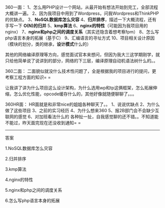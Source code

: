   360一面： 
  1、怎么用PHP设计一个网站，从最开始有想法开始到完工，全部流程大概讲一遍。 
  2、因为我项目中用到了Wordpress，问我Wordpress和ThinkPHP的优缺点。 
  3、**NoSQL数据库怎么灾容** 
  4、**归并排序**，描述一下大概流程，还有手写一下 **O(N)的归并** 
  5、**kmp算法** 
  6、**nginx的特性**（可能因为我项目用的nginx） 
  7、**nginx和php之间的调度关系**（其实还隐含着想考察fpm） 
  8、怎么写php语言本身的拓展（基于C） 
  9、汇编语言的寻址方式 
  10、项目相关设计原因（模块的划分，类的继承，**设计模式**什么的） 

  其他的网络编译原理等方向，感觉面试官本来想问，但因为我大三这学期刚学，就只给他简单说了说讲到的部分，网络的下三层，编译原理自动机语法树什么的。。 

  

  360二面： 
  二面貌似就没什么技术性问题了，全是根据我的项目进行的提问，更考察工程方面的知识= = 

  让我讲了讲为什么项目这么设计架构，为什么选用wp和tp这俩框架，怎么拓展伸缩，怎么优化性能，opcode缓存什么的，其他好像就随便聊聊了。。。 

  

  360HR面： 
  HR面就是和非常nice的姐姐各种聊天了。。 
  1、说说优缺点 
  2、为什么做了这些项目 
  3、之前的实习经历 
  4、为什么想来360 
  5、报2B部门会不会缺少互联网的感觉 
  6、对加班看法什么的 
  各种扯一扯，自我感觉聊的还不错。。不知道能不能过，昨天面完现在还没收到通知=   = 

  ---

答案

1.NoSQL数据库怎么灾容
<font face=楷体 color=red>   


</font>

2.归并排序
<font face=楷体 color=red>   


</font>

3.kmp算法
<font face=楷体 color=red>   


</font>

4.nginx的特性
<font face=楷体 color=red>   


</font>

5.nginx和php之间的调度关系
<font face=楷体 color=red>   


</font>

6.怎么写php语言本身的拓展
<font face=楷体 color=red>   


</font>


